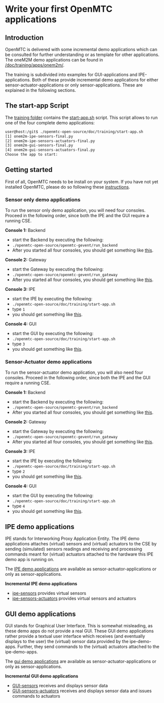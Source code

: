 # Write your first OpenMTC applications 


## Introduction
OpenMTC is delivered with some incremental demo applications which can be consulted for further understanding or as template for other applications. The oneM2M demo applications can be found in [/doc/training/apps/onem2m/](/doc/training/apps/onem2m/).

The training is subdivided into examples for GUI-applications and IPE-applications. Both of these provide incremental demo applications for either sensor-actuator-applications or only sensor-applications. These are explained in the following sections.


## The start-app Script

The [training folder](/doc/training) contains the [start-app.sh](/doc/training/start-app.sh) script. This script allows to run one of the four complete demo applications:

```sh
user@host:/git$ ./openmtc-open-source/doc/training/start-app.sh 
[1] onem2m-ipe-sensors-final.py
[2] onem2m-ipe-sensors-actuators-final.py
[3] onem2m-gui-sensors-final.py
[4] onem2m-gui-sensors-actuators-final.py
Choose the app to start: 
```

## Getting started

First of all, OpenMTC needs to be install on your system. If you have not yet installed OpenMTC, please do so following these [instructions](../install-sdk.md).

### Sensor only demo applications

To run the sensor only demo application, you will need four consoles. Proceed in the following order, since both the IPE and the GUI require a running CSE.  

**Console 1:** Backend
* start the Backend by executing the following:
* `./openmtc-open-source/openmtc-gevent/run_backend`
* After you started all four consoles, you should get something like [this](console-outputs/training-sensor-backend.md).  

**Console 2:** Gateway
* start the Gateway by executing the following:
* `./openmtc-open-source/openmtc-gevent/run_gateway`
* After you started all four consoles, you should get something like [this](console-outputs/training-sensor-gateway.md).  

**Console 3:** IPE
* start the IPE by executing the following:
* `./openmtc-open-source/doc/training/start-app.sh`
* type `1`
* you should get something like [this](console-outputs/training-sensor-ipe.md).  

**Console 4:** GUI
* start the GUI by executing the following:
* `./openmtc-open-source/doc/training/start-app.sh`
* type `3`
* you should get something like [this](console-outputs/training-sensor-gui.md).


### Sensor-Actuator demo applications

To run the sensor-actuator demo application, you will also need four consoles. Proceed in the following order, since both the IPE and the GUI require a running CSE.

**Console 1:** Backend
* start the Backend by executing the following:
* `./openmtc-open-source/openmtc-gevent/run_backend`
* After you started all four consoles, you should get something like [this](console-outputs/training-sensor-actuator-backend.md).

**Console 2:** Gateway
* start the Gateway by executing the following:
* `./openmtc-open-source/openmtc-gevent/run_gateway`
* After you started all four consoles, you should get something like [this](console-outputs/training-sensor-actuator-gateway.md).

**Console 3:** IPE
* start the IPE by executing the following:
* `./openmtc-open-source/doc/training/start-app.sh`
* type `2`
* you should get something like [this](console-outputs/training-sensor-actuator-ipe.md).

**Console 4:** GUI
* start the GUI by executing the following:
* `./openmtc-open-source/doc/training/start-app.sh`
* type `4`
* you should get something like [this](console-outputs/training-sensor-actuator-gui.md).


## IPE demo applications

IPE stands for Interworking Proxy Application Entity. The IPE demo applications attaches (virtual) sensors and (virtual) actuators to the CSE by sending (simulated) sensors readings and receiving and processing commands meant for (virtual) actuators attached to the hardware this IPE demo app is running on.

The [IPE demo applications](/doc/training/apps/onem2m/ipe/) are available as sensor-actuator-applications or only as sensor-applications.  

**Incremental IPE demo applications**
* [ipe-sensors](training-ipe-sensors.md) provides virtual sensors
* [ipe-sensors-actuators](training-ipe-sensors-actuators.md) provides virtual sensors and actuators


## GUI demo applications

GUI stands for Graphical User Interface. This is somewhat misleading, as these demo apps do not provide a real GUI. These GUI demo applications rather provide a textual user interface which receives (and eventually displays to the user) the (virtual) sensor data provided by the ipe-demo-apps. Further, they send commands to the (virtual) actuators attached to the ipe-demo-apps.

The [gui demo applications](/doc/training/apps/onem2m/gui/) are available as sensor-actuator-applications or only as sensor-applications.  

**Incremental GUI demo applications**
* [GUI-sensors](training-gui-sensors.md) receives and displays sensor data 
* [GUI-sensors-actuators](training-gui-sensors-actuators.md) receives and displays sensor data and issues commands to actuators

